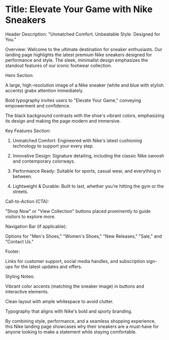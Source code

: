 # Title: Elevate Your Game with Nike Sneakers

Header Description:
"Unmatched Comfort. Unbeatable Style. Designed for You."

Overview:
Welcome to the ultimate destination for sneaker enthusiasts. Our landing page highlights the latest premium Nike sneakers designed for performance and style. The sleek, minimalist design emphasizes the standout features of our iconic footwear collection.

Hero Section:

A large, high-resolution image of a Nike sneaker (white and blue with stylish accents) grabs attention immediately.

Bold typography invites users to "Elevate Your Game," conveying empowerment and confidence.

The black background contrasts with the shoe's vibrant colors, emphasizing its design and making the page modern and immersive.


Key Features Section:

1. Unmatched Comfort: Engineered with Nike's latest cushioning technology to support your every step.


2. Innovative Design: Signature detailing, including the classic Nike swoosh and contemporary colorways.


3. Performance Ready: Suitable for sports, casual wear, and everything in between.


4. Lightweight & Durable: Built to last, whether you’re hitting the gym or the streets.



Call-to-Action (CTA):

"Shop Now" or "View Collection" buttons placed prominently to guide visitors to explore more.


Navigation Bar (if applicable):

Options for "Men's Shoes," "Women's Shoes," "New Releases," "Sale," and "Contact Us."


Footer:

Links for customer support, social media handles, and subscription sign-ups for the latest updates and offers.


Styling Notes:

Vibrant color accents (matching the sneaker image) in buttons and interactive elements.

Clean layout with ample whitespace to avoid clutter.

Typography that aligns with Nike's bold and sporty branding.


By combining style, performance, and a seamless shopping experience, this Nike landing page showcases why their sneakers are a must-have for anyone looking to make a statement while staying comfortable.
